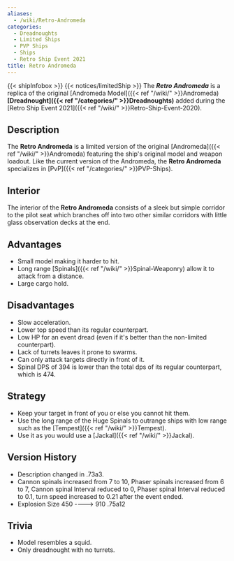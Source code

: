 ```yaml
---
aliases:
  - /wiki/Retro-Andromeda
categories:
  - Dreadnoughts
  - Limited Ships
  - PVP Ships
  - Ships
  - Retro Ship Event 2021
title: Retro Andromeda
---
```


{{< shipInfobox >}} {{< notices/limitedShip >}} The **_Retro Andromeda_** is a replica of the original [Andromeda Model]({{< ref "/wiki/" >}}Andromeda) **[Dreadnought]({{< ref "/categories/" >}}Dreadnoughts)** added during the [Retro Ship Event 2021]({{< ref "/wiki/" >}}Retro-Ship-Event-2020).

## Description

The **Retro Andromeda** is a limited version of the original [Andromeda]({{< ref "/wiki/" >}}Andromeda) featuring the ship's original model and weapon loadout. Like the current version of the Andromeda, the **Retro Andromeda** specializes in [PvP]({{< ref "/categories/" >}}PVP-Ships).

## Interior

The interior of the **Retro Andromeda** consists of a sleek but simple corridor to the pilot seat which branches off into two other similar corridors with little glass observation decks at the end.

## Advantages

- Small model making it harder to hit.
- Long range [Spinals]({{< ref "/wiki/" >}}Spinal-Weaponry) allow it to attack from a distance.
- Large cargo hold.

## Disadvantages

- Slow acceleration.
- Lower top speed than its regular counterpart.
- Low HP for an event dread (even if it's better than the non-limited counterpart).
- Lack of turrets leaves it prone to swarms.
- Can only attack targets directly in front of it.
- Spinal DPS of 394 is lower than the total dps of its regular counterpart, which is 474.

## Strategy

- Keep your target in front of you or else you cannot hit them.
- Use the long range of the Huge Spinals to outrange ships with low range such as the [Tempest]({{< ref "/wiki/" >}}Tempest).
- Use it as you would use a [Jackal]({{< ref "/wiki/" >}}Jackal).

## Version History

- Description changed in .73a3.
- Cannon spinals increased from 7 to 10, Phaser spinals increased from 6 to 7, Cannon spinal Interval reduced to 0, Phaser spinal Interval reduced to 0.1, turn speed increased to 0.21 after the event ended.
- Explosion Size 450 ----> 910 .75a12

## Trivia

- Model resembles a squid.
- Only dreadnought with no turrets.
